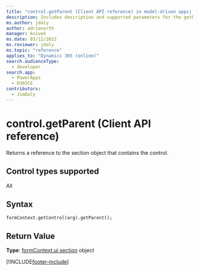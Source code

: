 ```yaml
---
title: "control.getParent (Client API reference) in model-driven apps| MicrosoftDocs"
description: Includes description and supported parameters for the getParent method.
ms.author: jdaly
author: adrianorth
manager: kvivek
ms.date: 03/12/2022
ms.reviewer: jdaly
ms.topic: "reference"
applies_to: "Dynamics 365 (online)"
search.audienceType: 
  - developer
search.app: 
  - PowerApps
  - D365CE
contributors:
  - JimDaly
---
```

# control.getParent (Client API reference)

Returns a reference to the section object that contains the control. 

## Control types supported

All

## Syntax

`formContext.getControl(arg).getParent();`

## Return Value

**Type**: [formContext.ui section](../formContext-ui-sections.md) object




[!INCLUDE[footer-include](../../../../../includes/footer-banner.md)]